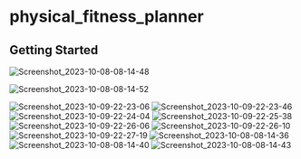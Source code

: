 # physical_fitness_planner



## Getting Started
![Screenshot_2023-10-08-08-14-48](https://github.com/Tarekyousseff/physical_fitness_planner/assets/149389639/940dbac9-910f-4925-be51-2ecfee44cd69)

![Screenshot_2023-10-08-08-14-52](https://github.com/Tarekyousseff/physical_fitness_planner/assets/149389639/1119e698-f0df-484b-a369-4b9f90d23ca6)

![Screenshot_2023-10-09-22-23-06](https://github.com/Tarekyousseff/physical_fitness_planner/assets/149389639/68997f3d-eb49-4b9f-bf32-73c6e64745a9)
![Screenshot_2023-10-09-22-23-46](https://github.com/Tarekyousseff/physical_fitness_planner/assets/149389639/5486c787-1eaf-456e-b337-22f70c1c019c)
![Screenshot_2023-10-09-22-24-04](https://github.com/Tarekyousseff/physical_fitness_planner/assets/149389639/ade22906-dcf5-4662-8139-5bcfd6aac54a)
![Screenshot_2023-10-09-22-25-38](https://github.com/Tarekyousseff/physical_fitness_planner/assets/149389639/16d7abf1-e82d-4bd6-9cfb-b5375e4ec739)
![Screenshot_2023-10-09-22-26-06](https://github.com/Tarekyousseff/physical_fitness_planner/assets/149389639/ec52d59f-a7e5-46d2-b0b0-10ae63872082)
![Screenshot_2023-10-09-22-26-10](https://github.com/Tarekyousseff/physical_fitness_planner/assets/149389639/0b5ab2b8-2a6f-4336-94c5-32cb8f8b0458)
![Screenshot_2023-10-09-22-27-19](https://github.com/Tarekyousseff/physical_fitness_planner/assets/149389639/ae874051-2506-4937-8526-3ce677a38228)
![Screenshot_2023-10-08-08-14-36](https://github.com/Tarekyousseff/physical_fitness_planner/assets/149389639/1f0d1d16-4373-4cf7-acb8-2c332bc5f35a)
![Screenshot_2023-10-08-08-14-40](https://github.com/Tarekyousseff/physical_fitness_planner/assets/149389639/58f9182f-731b-4780-87d5-de1c341a28f4)
![Screenshot_2023-10-08-08-14-43](https://github.com/Tarekyousseff/physical_fitness_planner/assets/149389639/7410091c-8c3b-43a6-b806-c3f4c6a58f2b)





 
 
